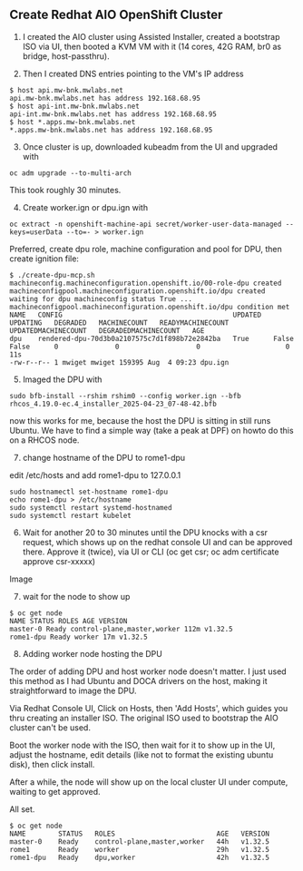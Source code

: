 ## Create Redhat AIO OpenShift Cluster

1) I created the AIO cluster using Assisted Installer, created a bootstrap ISO via UI, then booted a KVM VM with it (14 cores, 42G RAM, br0 as bridge, host-passthru). 

2) Then I created DNS entries pointing to the VM's IP address

```
$ host api.mw-bnk.mwlabs.net
api.mw-bnk.mwlabs.net has address 192.168.68.95
$ host api-int.mw-bnk.mwlabs.net
api-int.mw-bnk.mwlabs.net has address 192.168.68.95
$ host *.apps.mw-bnk.mwlabs.net
*.apps.mw-bnk.mwlabs.net has address 192.168.68.95
```

3) Once cluster is up, downloaded kubeadm from the UI and upgraded with 

```
oc adm upgrade --to-multi-arch
```

This took roughly 30 minutes.

4) Create worker.ign or dpu.ign with 

```
oc extract -n openshift-machine-api secret/worker-user-data-managed --keys=userData --to=- > worker.ign
```

Preferred, create dpu role, machine configuration and pool for DPU, then create ignition file:
 
```
$ ./create-dpu-mcp.sh
machineconfig.machineconfiguration.openshift.io/00-role-dpu created
machineconfigpool.machineconfiguration.openshift.io/dpu created
waiting for dpu machineconfig status True ...
machineconfigpool.machineconfiguration.openshift.io/dpu condition met
NAME   CONFIG                                          UPDATED   UPDATING   DEGRADED   MACHINECOUNT   READYMACHINECOUNT   UPDATEDMACHINECOUNT   DEGRADEDMACHINECOUNT   AGE
dpu    rendered-dpu-70d3b0a2107575c7d1f898b72e2842ba   True      False      False      0              0                   0                     0                      11s
-rw-r--r-- 1 mwiget mwiget 159395 Aug  4 09:23 dpu.ign
```

5) Imaged the DPU with 

```
sudo bfb-install --rshim rshim0 --config worker.ign --bfb rhcos_4.19.0-ec.4_installer_2025-04-23_07-48-42.bfb
```

now this works for me, because the host the DPU is sitting in still runs Ubuntu. We have to find a simple way (take a peak at DPF) on howto do this on a RHCOS node.

7) change hostname of the DPU to rome1-dpu 

edit /etc/hosts and add rome1-dpu to 127.0.0.1

```
sudo hostnamectl set-hostname rome1-dpu
echo rome1-dpu > /etc/hostname
sudo systemctl restart systemd-hostnamed
sudo systemctl restart kubelet
```

6) Wait for another 20 to 30 minutes until the DPU knocks with a csr request, which shows up on the redhat console UI and can be approved there. Approve it (twice), via UI or CLI (oc get csr; oc adm certificate approve csr-xxxxx)

 Image 

7) wait for the node to show up

```
$ oc get node
NAME STATUS ROLES AGE VERSION
master-0 Ready control-plane,master,worker 112m v1.32.5
rome1-dpu Ready worker 17m v1.32.5
```

8) Adding worker node hosting the DPU

The order of adding DPU and host worker node doesn't matter. I just used this method as I had Ubuntu and DOCA drivers on the host, making
it straightforward to image the DPU.

Via Redhat Console UI, Click on Hosts, then 'Add Hosts', which guides you thru creating an installer ISO. The original ISO
used to bootstrap the AIO cluster can't be used. 

Boot the worker node with the ISO, then wait for it to show up in the UI, adjust the hostname, edit details (like not to format the existing
ubuntu disk), then click install.

After a while, the node will show up on the local cluster UI under compute, waiting to get approved. 

All set.

```
$ oc get node
NAME        STATUS   ROLES                         AGE   VERSION
master-0    Ready    control-plane,master,worker   44h   v1.32.5
rome1       Ready    worker                        29h   v1.32.5
rome1-dpu   Ready    dpu,worker                    42h   v1.32.5
```

